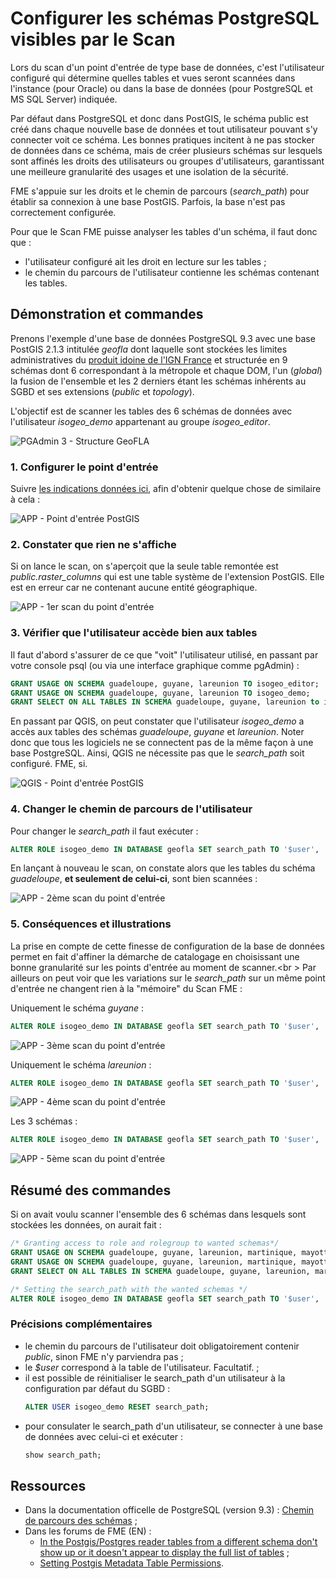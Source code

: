 # Configurer les schémas PostgreSQL visibles par le Scan

Lors du scan d'un point d'entrée de type base de données, c'est l'utilisateur configuré qui détermine quelles tables et vues seront scannées dans l'instance (pour Oracle) ou dans la base de données (pour PostgreSQL et MS SQL Server) indiquée.

Par défaut dans PostgreSQL et donc dans PostGIS, le schéma public est créé dans chaque nouvelle base de données et tout utilisateur pouvant s'y connecter voit ce schéma. Les bonnes pratiques incitent à ne pas stocker de données dans ce schéma, mais de créer plusieurs schémas sur lesquels sont affinés les droits des utilisateurs ou groupes d'utilisateurs, garantissant une meilleure granularité des usages et une isolation de la sécurité.

FME s'appuie sur les droits et le chemin de parcours (*search_path*) pour établir sa connexion à une base PostGIS. Parfois, la base n'est pas correctement configurée.

Pour que le Scan FME puisse analyser les tables d'un schéma, il faut donc que :
* l'utilisateur configuré ait les droit en lecture sur les tables ;
* le chemin du parcours de l'utilisateur contienne les schémas contenant les tables.

## Démonstration et commandes

Prenons l'exemple d'une base de données PostgreSQL 9.3 avec une base PostGIS 2.1.3 intitulée *geofla* dont laquelle sont stockées les limites administratives du [produit idoine de l'IGN France](http://professionnels.ign.fr/geofla) et structurée en 9 schémas dont 6 correspondant à la métropole et chaque DOM, l'un (*global*) la fusion de l'ensemble et les 2 derniers étant les schémas inhérents au SGBD et ses extensions (*public* et *topology*).

L'objectif est de scanner les tables des 6 schémas de données avec l'utilisateur *isogeo_demo* appartenant au groupe *isogeo_editor*.

![PGAdmin 3 - Structure GeoFLA](/images/annex_scanPostGIS_db_geofla.png "Structure de la base de données GeoFLA dans PgAdmin")

### 1. Configurer le point d'entrée

Suivre [les indications données ici](/features/scan_fme/scanFME_new_db.html), afin d'obtenir quelque chose de similaire à cela :

![APP - Point d'entrée PostGIS](/images/annex_scanPostGIS_entryPoint_geofla.png "Point d'entrée configuré dans Isogeo")

### 2. Constater que rien ne s'affiche

Si on lance le scan, on s'aperçoit que la seule table remontée est *public.raster_columns* qui est une table système de l'extension PostGIS. Elle est en erreur car ne contenant aucune entité géographique.

![APP - 1er scan du point d'entrée](/images/annex_scanPostGIS_scan0.png "Premier scan : aucune table ne semble accessible")

### 3. Vérifier que l'utilisateur accède bien aux tables

Il faut d'abord s'assurer de ce que "voit" l'utilisateur utilisé, en passant par votre console psql (ou via une interface graphique comme pgAdmin) :
```sql
GRANT USAGE ON SCHEMA guadeloupe, guyane, lareunion TO isogeo_editor;
GRANT USAGE ON SCHEMA guadeloupe, guyane, lareunion TO isogeo_demo;
GRANT SELECT ON ALL TABLES IN SCHEMA guadeloupe, guyane, lareunion to isogeo_demo;
```
En passant par QGIS, on peut constater que l'utilisateur *isogeo_demo* a accès aux tables des schémas *guadeloupe*, *guyane* et *lareunion*. Noter donc que tous les logiciels ne se connectent pas de la même façon à une base PostgreSQL. Ainsi, QGIS ne nécessite pas que le *search_path* soit configuré. FME, si.

![QGIS - Point d'entrée PostGIS](/images/annex_scanPostGIS_grant_user_ok_qgis.png "La connexion avec isogeo_demo via QGIS fonctionne")

### 4. Changer le chemin de parcours de l'utilisateur

Pour changer le *search_path* il faut exécuter :
```sql
ALTER ROLE isogeo_demo IN DATABASE geofla SET search_path TO '$user', 'public', 'guadeloupe';
```
En lançant à nouveau le scan, on constate alors que les tables du schéma *guadeloupe*, **et seulement de celui-ci**, sont bien scannées :

![APP - 2ème scan du point d'entrée](/images/annex_scanPostGIS_scan1_guadeloupe.png "Le schéma guadeloupe est bien scanné")

### 5. Conséquences et illustrations

La prise en compte de cette finesse de configuration de la base de données permet en fait d'affiner la démarche de catalogage en choisissant une bonne granularité sur les points d'entrée au moment de scanner.<br \>
Par ailleurs on peut voir que les variations sur le *search_path*  sur un même point d'entrée ne changent rien à la "mémoire" du Scan FME :

Uniquement le schéma *guyane* :
```sql
ALTER ROLE isogeo_demo IN DATABASE geofla SET search_path TO '$user', 'public', 'guyane';
```

![APP - 3ème scan du point d'entrée](/images/annex_scanPostGIS_scan2_guyane.png "Le schéma guyane est bien scanné")

Uniquement le schéma *lareunion* :
```sql
ALTER ROLE isogeo_demo IN DATABASE geofla SET search_path TO '$user', 'public', 'lareunion';
```

![APP - 4ème scan du point d'entrée](/images/annex_scanPostGIS_scan3_lareunion.png "Le schéma lareunion est bien scanné")

Les 3 schémas :
```sql
ALTER ROLE isogeo_demo IN DATABASE geofla SET search_path TO '$user', 'public', 'guadeloupe', 'guyane', 'lareunion';
```

![APP - 5ème scan du point d'entrée](/images/annex_scanPostGIS_scan4_all.png "Les 3 schémas sont bien scannés")

## Résumé des commandes

Si on avait voulu scanner l'ensemble des 6 schémas dans lesquels sont stockées les données, on aurait fait :

```sql
/* Granting access to role and rolegroup to wanted schemas*/
GRANT USAGE ON SCHEMA guadeloupe, guyane, lareunion, martinique, mayotte, metropole TO isogeo_editor;
GRANT USAGE ON SCHEMA guadeloupe, guyane, lareunion, martinique, mayotte, metropole TO isogeo_demo;
GRANT SELECT ON ALL TABLES IN SCHEMA guadeloupe, guyane, lareunion, martinique, mayotte, metropole to isogeo_demo;

/* Setting the search_path with the wanted schemas */
ALTER ROLE isogeo_demo IN DATABASE geofla SET search_path TO '$user', 'public', 'guadeloupe', 'guyane', 'lareunion', 'martinique', 'mayotte', 'metropole';
```

### Précisions complémentaires

* le chemin du parcours de l'utilisateur doit obligatoirement contenir *public*, sinon FME n'y parviendra pas ;
* le *$user* correspond à la table de l'utilisateur. Facultatif. ;
* il est possible de réinitialiser le search_path d'un utilisateur à la configuration par défaut du SGBD :
    ```sql
    ALTER USER isogeo_demo RESET search_path;
    ```
* pour consulater le search_path d'un utilisateur, se connecter à une base de données avec celui-ci et exécuter :
    ```sql
    show search_path;
    ```

## Ressources

* Dans la documentation officelle de PostgreSQL (version 9.3) : [Chemin de parcours des schémas](http://docs.postgresql.fr/9.3/ddl-schemas.html#ddl-schemas-path) ;
* Dans les forums de FME (EN) :
    * [In the Postgis/Postgres reader tables from a different schema don't show up or it doesn't appear to display the full list of tables](https://knowledge.safe.com/articles/480/in-the-postgispostgres-reader-tables-from-a-differ.html) ;
    * [Setting Postgis Metadata Table Permissions](https://knowledge.safe.com/articles/420/setting-postgis-metadata-table-permissions.html).
